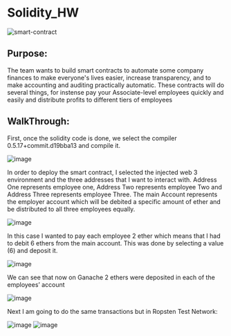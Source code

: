 # Solidity_HW

![smart-contract](https://user-images.githubusercontent.com/80929638/134748810-44436e59-a6ed-47a2-808f-25718b5d106d.png)

## Purpose: 
The team wants to build smart contracts to automate some company finances to make everyone's lives easier, increase transparency, and to make accounting and auditing practically automatic. These contracts will do several things, for instense pay your Associate-level employees quickly and easily and distribute profits to different tiers of employees

## WalkThrough: 
First, once the solidity code is done, we select the compiler 0.5.17+commit.d19bba13 and compile it. 

  ![image](https://user-images.githubusercontent.com/80929638/134748919-224b8082-a3e2-43ae-b9cd-945eadd7b235.png)
  
In order to deploy the smart contract, I selected the injected web 3 environment and the three addresses that I want to interact with. Address One represents employee one, Address Two represents employee Two and Address Three represents employee Three. The main Account represents the employer account which will be debited a specific amount of ether and be distributed to all three employees equally.


![image](https://user-images.githubusercontent.com/80929638/134749006-a3ca2d88-7fe1-4c93-ba27-ccf0450ba1a8.png)

In this case I wanted to pay each employee 2 ether which means that I had to debit 6 ethers from the main account. This was done by selecting a value (6) and deposit it.

![image](https://user-images.githubusercontent.com/80929638/134749026-4d71371b-7965-4b22-8af8-f5a0b110731e.png)

We can see that now on Ganache 2 ethers were deposited in each of the employees’ account 

![image](https://user-images.githubusercontent.com/80929638/134749041-2588a2c8-0993-45be-aa66-ba043e3261bb.png)

Next I am going to do the same transactions but in Ropsten Test Network: 

![image](https://user-images.githubusercontent.com/80929638/134749056-06fd300f-985d-4c5a-82c6-ab2f5df8bcf9.png)
![image](https://user-images.githubusercontent.com/80929638/134749064-3ed06765-04e3-4912-b8a9-43d3fbe8dd69.png)
